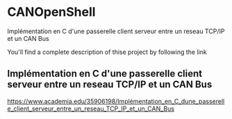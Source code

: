 # CANOpenShell
Implémentation en C d'une passerelle client serveur entre un reseau TCP/IP et un CAN Bus

You'll find a complete description of thise project by following the link

Implémentation en C d'une passerelle client serveur entre un reseau TCP/IP et un CAN Bus
----------------------------------------------------------------------------------------

https://www.academia.edu/35906198/Implémentation_en_C_dune_passerelle_client_serveur_entre_un_reseau_TCP_IP_et_un_CAN_Bus


